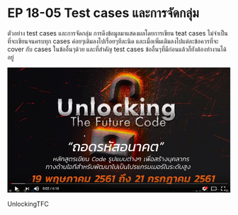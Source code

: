 # EP 18-05 Test cases และการจัดกลุ่ม

ตัวอย่าง test cases และการจัดกลุ่ม
การดึงข้อมูลมาแสดงผลโดยการเขียน teat cases ไม่จำเป็นที่จะเขียนจนครบทุก cases ค่อยๆเติมลงไปเรื่อยๆทีละนิด และเมื่อเพิ่มเติมลงไปแต่ละข้อควรที่จะ cover กับ cases ในข้ออื่นๆด้วย และที่สำคัญ test cases ข้ออื่นๆที่มีก่อนแล้วก็ยังต้องทำงานได้อยู่

[![IMAGE ALT TEXT HERE](images/EP18/00.PNG)](https://youtu.be/4G3Rv0sKT9g)

UnlockingTFC
